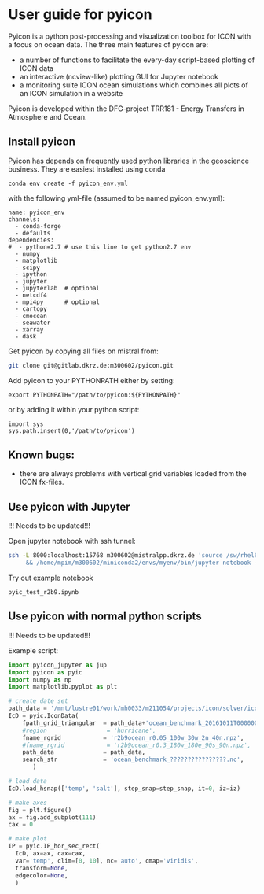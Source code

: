 # User guide for pyicon

Pyicon is a python post-processing and visualization toolbox for ICON with a focus on ocean data. The three main features of pyicon are:

* a number of functions to facilitate the every-day script-based plotting of ICON data
* an interactive (ncview-like) plotting GUI for Jupyter notebook
* a monitoring suite ICON ocean simulations which combines all plots of an ICON simulation in a website

Pyicon is developed within the DFG-project TRR181 - Energy Transfers in Atmosphere and Ocean.

## Install pyicon

Pyicon has depends on frequently used python libraries in the geoscience business. They are easiest installed using conda

```
conda env create -f pyicon_env.yml
```

with the following yml-file (assumed to be named pyicon_env.yml):

~~~
name: pyicon_env
channels:
  - conda-forge
  - defaults
dependencies:
#  - python=2.7 # use this line to get python2.7 env
  - numpy
  - matplotlib
  - scipy
  - ipython
  - jupyter
  - jupyterlab  # optional
  - netcdf4
  - mpi4py      # optional
  - cartopy
  - cmocean
  - seawater
  - xarray
  - dask
~~~

Get pyicon by copying all files on mistral from:

```bash
git clone git@gitlab.dkrz.de:m300602/pyicon.git
```

Add pyicon to your PYTHONPATH either by setting:

```
export PYTHONPATH="/path/to/pyicon:${PYTHONPATH}"
```

or by adding it within your python script:

```
import sys
sys.path.insert(0,'/path/to/pyicon')
```

## Known bugs:

* there are always problems with vertical grid variables loaded from the ICON fx-files.

## Use pyicon with Jupyter

!!! Needs to be updated!!!

Open jupyter notebook with ssh tunnel:

```bash
ssh -L 8000:localhost:15768 m300602@mistralpp.dkrz.de 'source /sw/rhel6-x64/etc/profile.mistral \
     && /home/mpim/m300602/miniconda2/envs/myenv/bin/jupyter notebook --no-browser --port 15768'
```

Try out example notebook
```
pyic_test_r2b9.ipynb
```

## Use pyicon with normal python scripts

!!! Needs to be updated!!!

Example script:

```python
import pyicon_jupyter as jup
import pyicon as pyic  
import numpy as np
import matplotlib.pyplot as plt

# create date set
path_data = '/mnt/lustre01/work/mh0033/m211054/projects/icon/solver/icon-oes-solver-HB/experiments/ocean_benchmark/outdata/'
IcD = pyic.IconData(
    fpath_grid_triangular  = path_data+'ocean_benchmark_20161011T000000Z.nc',
    #region                 = 'hurricane',
    fname_rgrid            = 'r2b9ocean_r0.05_100w_30w_2n_40n.npz',
    #fname_rgrid            = 'r2b9ocean_r0.3_180w_180e_90s_90n.npz',
    path_data              = path_data,
    search_str             = 'ocean_benchmark_????????????????.nc',
       )

# load data
IcD.load_hsnap(['temp', 'salt'], step_snap=step_snap, it=0, iz=iz)

# make axes
fig = plt.figure()
ax = fig.add_subplot(111)
cax = 0

# make plot
IP = pyic.IP_hor_sec_rect(                                                       
  IcD, ax=ax, cax=cax,
  var='temp', clim=[0, 10], nc='auto', cmap='viridis',                                 
  transform=None,                                                  
  edgecolor=None,                                                           
  )
```
